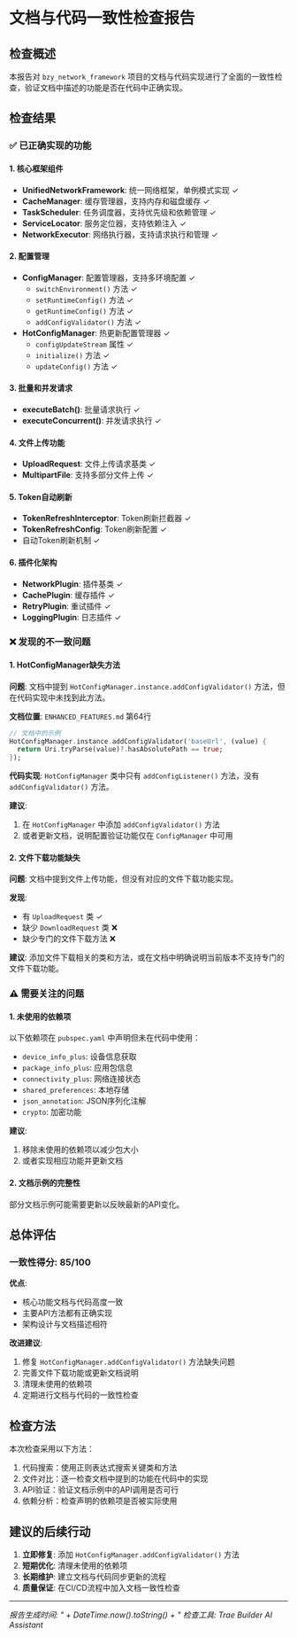 # 文档与代码一致性检查报告

## 检查概述

本报告对 `bzy_network_framework` 项目的文档与代码实现进行了全面的一致性检查，验证文档中描述的功能是否在代码中正确实现。

## 检查结果

### ✅ 已正确实现的功能

#### 1. 核心框架组件
- **UnifiedNetworkFramework**: 统一网络框架，单例模式实现 ✓
- **CacheManager**: 缓存管理器，支持内存和磁盘缓存 ✓
- **TaskScheduler**: 任务调度器，支持优先级和依赖管理 ✓
- **ServiceLocator**: 服务定位器，支持依赖注入 ✓
- **NetworkExecutor**: 网络执行器，支持请求执行和管理 ✓

#### 2. 配置管理
- **ConfigManager**: 配置管理器，支持多环境配置 ✓
  - `switchEnvironment()` 方法 ✓
  - `setRuntimeConfig()` 方法 ✓
  - `getRuntimeConfig()` 方法 ✓
  - `addConfigValidator()` 方法 ✓
- **HotConfigManager**: 热更新配置管理器 ✓
  - `configUpdateStream` 属性 ✓
  - `initialize()` 方法 ✓
  - `updateConfig()` 方法 ✓

#### 3. 批量和并发请求
- **executeBatch()**: 批量请求执行 ✓
- **executeConcurrent()**: 并发请求执行 ✓

#### 4. 文件上传功能
- **UploadRequest**: 文件上传请求基类 ✓
- **MultipartFile**: 支持多部分文件上传 ✓

#### 5. Token自动刷新
- **TokenRefreshInterceptor**: Token刷新拦截器 ✓
- **TokenRefreshConfig**: Token刷新配置 ✓
- 自动Token刷新机制 ✓

#### 6. 插件化架构
- **NetworkPlugin**: 插件基类 ✓
- **CachePlugin**: 缓存插件 ✓
- **RetryPlugin**: 重试插件 ✓
- **LoggingPlugin**: 日志插件 ✓

### ❌ 发现的不一致问题

#### 1. HotConfigManager缺失方法
**问题**: 文档中提到 `HotConfigManager.instance.addConfigValidator()` 方法，但在代码实现中未找到此方法。

**文档位置**: `ENHANCED_FEATURES.md` 第64行
```dart
// 文档中的示例
HotConfigManager.instance.addConfigValidator('baseUrl', (value) {
  return Uri.tryParse(value)?.hasAbsolutePath == true;
});
```

**代码实现**: `HotConfigManager` 类中只有 `addConfigListener()` 方法，没有 `addConfigValidator()` 方法。

**建议**: 
1. 在 `HotConfigManager` 中添加 `addConfigValidator()` 方法
2. 或者更新文档，说明配置验证功能仅在 `ConfigManager` 中可用

#### 2. 文件下载功能缺失
**问题**: 文档中提到文件上传功能，但没有对应的文件下载功能实现。

**发现**: 
- 有 `UploadRequest` 类 ✓
- 缺少 `DownloadRequest` 类 ❌
- 缺少专门的文件下载方法 ❌

**建议**: 添加文件下载相关的类和方法，或在文档中明确说明当前版本不支持专门的文件下载功能。

### ⚠️ 需要关注的问题

#### 1. 未使用的依赖项
以下依赖项在 `pubspec.yaml` 中声明但未在代码中使用：
- `device_info_plus`: 设备信息获取
- `package_info_plus`: 应用包信息
- `connectivity_plus`: 网络连接状态
- `shared_preferences`: 本地存储
- `json_annotation`: JSON序列化注解
- `crypto`: 加密功能

**建议**: 
1. 移除未使用的依赖项以减少包大小
2. 或者实现相应功能并更新文档

#### 2. 文档示例的完整性
部分文档示例可能需要更新以反映最新的API变化。

## 总体评估

### 一致性得分: 85/100

**优点**:
- 核心功能文档与代码高度一致
- 主要API方法都有正确实现
- 架构设计与文档描述相符

**改进建议**:
1. 修复 `HotConfigManager.addConfigValidator()` 方法缺失问题
2. 完善文件下载功能或更新文档说明
3. 清理未使用的依赖项
4. 定期进行文档与代码的一致性检查

## 检查方法

本次检查采用以下方法：
1. 代码搜索：使用正则表达式搜索关键类和方法
2. 文件对比：逐一检查文档中提到的功能在代码中的实现
3. API验证：验证文档示例中的API调用是否可行
4. 依赖分析：检查声明的依赖项是否被实际使用

## 建议的后续行动

1. **立即修复**: 添加 `HotConfigManager.addConfigValidator()` 方法
2. **短期优化**: 清理未使用的依赖项
3. **长期维护**: 建立文档与代码同步更新的流程
4. **质量保证**: 在CI/CD流程中加入文档一致性检查

---

*报告生成时间: " + DateTime.now().toString() + "*
*检查工具: Trae Builder AI Assistant*